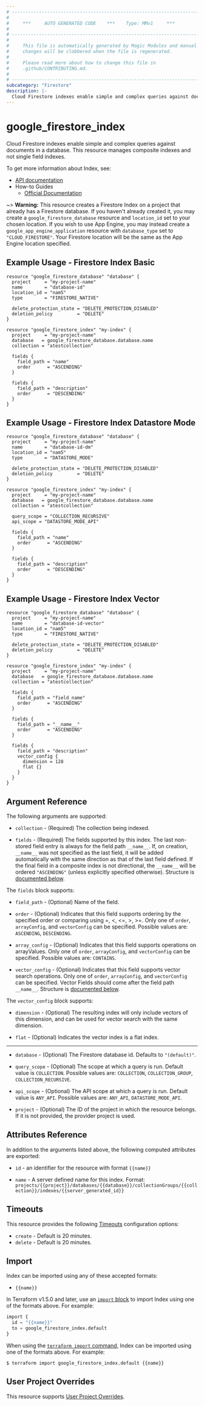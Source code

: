 ```yaml
---
# ----------------------------------------------------------------------------
#
#     ***     AUTO GENERATED CODE    ***    Type: MMv1     ***
#
# ----------------------------------------------------------------------------
#
#     This file is automatically generated by Magic Modules and manual
#     changes will be clobbered when the file is regenerated.
#
#     Please read more about how to change this file in
#     .github/CONTRIBUTING.md.
#
# ----------------------------------------------------------------------------
subcategory: "Firestore"
description: |-
  Cloud Firestore indexes enable simple and complex queries against documents in a database.
---
```


# google\_firestore\_index

Cloud Firestore indexes enable simple and complex queries against documents in a database.
 This resource manages composite indexes and not single
field indexes.


To get more information about Index, see:

* [API documentation](https://cloud.google.com/firestore/docs/reference/rest/v1/projects.databases.collectionGroups.indexes)
* How-to Guides
    * [Official Documentation](https://cloud.google.com/firestore/docs/query-data/indexing)

~> **Warning:** This resource creates a Firestore Index on a project that already has
a Firestore database. If you haven't already created it, you may
create a `google_firestore_database` resource and `location_id` set
to your chosen location. If you wish to use App Engine, you may
instead create a `google_app_engine_application` resource with
`database_type` set to `"CLOUD_FIRESTORE"`. Your Firestore location
will be the same as the App Engine location specified.

## Example Usage - Firestore Index Basic


```hcl
resource "google_firestore_database" "database" {
  project     = "my-project-name"
  name        = "database-id"
  location_id = "nam5"
  type        = "FIRESTORE_NATIVE"

  delete_protection_state = "DELETE_PROTECTION_DISABLED"
  deletion_policy         = "DELETE"
}

resource "google_firestore_index" "my-index" {
  project     = "my-project-name"
  database   = google_firestore_database.database.name
  collection = "atestcollection"

  fields {
    field_path = "name"
    order      = "ASCENDING"
  }

  fields {
    field_path = "description"
    order      = "DESCENDING"
  }
}
```
## Example Usage - Firestore Index Datastore Mode


```hcl
resource "google_firestore_database" "database" {
  project     = "my-project-name"
  name        = "database-id-dm"
  location_id = "nam5"
  type        = "DATASTORE_MODE"

  delete_protection_state = "DELETE_PROTECTION_DISABLED"
  deletion_policy         = "DELETE"
}

resource "google_firestore_index" "my-index" {
  project     = "my-project-name"
  database   = google_firestore_database.database.name
  collection = "atestcollection"

  query_scope = "COLLECTION_RECURSIVE"
  api_scope = "DATASTORE_MODE_API"

  fields {
    field_path = "name"
    order      = "ASCENDING"
  }

  fields {
    field_path = "description"
    order      = "DESCENDING"
  }
}
```
## Example Usage - Firestore Index Vector


```hcl
resource "google_firestore_database" "database" {
  project     = "my-project-name"
  name        = "database-id-vector"
  location_id = "nam5"
  type        = "FIRESTORE_NATIVE"

  delete_protection_state = "DELETE_PROTECTION_DISABLED"
  deletion_policy         = "DELETE"
}

resource "google_firestore_index" "my-index" {
  project     = "my-project-name"
  database   = google_firestore_database.database.name
  collection = "atestcollection"

  fields {
    field_path = "field_name"
    order      = "ASCENDING"
  }

  fields {
    field_path = "__name__"
    order      = "ASCENDING"
  }

  fields {
    field_path = "description"
    vector_config {
      dimension = 128
      flat {}
    }
  }
}
```

## Argument Reference

The following arguments are supported:


* `collection` -
  (Required)
  The collection being indexed.

* `fields` -
  (Required)
  The fields supported by this index. The last non-stored field entry is
  always for the field path `__name__`. If, on creation, `__name__` was not
  specified as the last field, it will be added automatically with the same
  direction as that of the last field defined. If the final field in a
  composite index is not directional, the `__name__` will be ordered
  `"ASCENDING"` (unless explicitly specified otherwise).
  Structure is [documented below](#nested_fields).


<a name="nested_fields"></a>The `fields` block supports:

* `field_path` -
  (Optional)
  Name of the field.

* `order` -
  (Optional)
  Indicates that this field supports ordering by the specified order or comparing using =, <, <=, >, >=.
  Only one of `order`, `arrayConfig`, and `vectorConfig` can be specified.
  Possible values are: `ASCENDING`, `DESCENDING`.

* `array_config` -
  (Optional)
  Indicates that this field supports operations on arrayValues. Only one of `order`, `arrayConfig`, and
  `vectorConfig` can be specified.
  Possible values are: `CONTAINS`.

* `vector_config` -
  (Optional)
  Indicates that this field supports vector search operations. Only one of `order`, `arrayConfig`, and
  `vectorConfig` can be specified. Vector Fields should come after the field path `__name__`.
  Structure is [documented below](#nested_vector_config).


<a name="nested_vector_config"></a>The `vector_config` block supports:

* `dimension` -
  (Optional)
  The resulting index will only include vectors of this dimension, and can be used for vector search
  with the same dimension.

* `flat` -
  (Optional)
  Indicates the vector index is a flat index.

- - -


* `database` -
  (Optional)
  The Firestore database id. Defaults to `"(default)"`.

* `query_scope` -
  (Optional)
  The scope at which a query is run.
  Default value is `COLLECTION`.
  Possible values are: `COLLECTION`, `COLLECTION_GROUP`, `COLLECTION_RECURSIVE`.

* `api_scope` -
  (Optional)
  The API scope at which a query is run.
  Default value is `ANY_API`.
  Possible values are: `ANY_API`, `DATASTORE_MODE_API`.

* `project` - (Optional) The ID of the project in which the resource belongs.
    If it is not provided, the provider project is used.


## Attributes Reference

In addition to the arguments listed above, the following computed attributes are exported:

* `id` - an identifier for the resource with format `{{name}}`

* `name` -
  A server defined name for this index. Format:
  `projects/{{project}}/databases/{{database}}/collectionGroups/{{collection}}/indexes/{{server_generated_id}}`


## Timeouts

This resource provides the following
[Timeouts](https://developer.hashicorp.com/terraform/plugin/sdkv2/resources/retries-and-customizable-timeouts) configuration options:

- `create` - Default is 20 minutes.
- `delete` - Default is 20 minutes.

## Import


Index can be imported using any of these accepted formats:

* `{{name}}`


In Terraform v1.5.0 and later, use an [`import` block](https://developer.hashicorp.com/terraform/language/import) to import Index using one of the formats above. For example:

```tf
import {
  id = "{{name}}"
  to = google_firestore_index.default
}
```

When using the [`terraform import` command](https://developer.hashicorp.com/terraform/cli/commands/import), Index can be imported using one of the formats above. For example:

```
$ terraform import google_firestore_index.default {{name}}
```

## User Project Overrides

This resource supports [User Project Overrides](https://registry.terraform.io/providers/hashicorp/google/latest/docs/guides/provider_reference#user_project_override).
